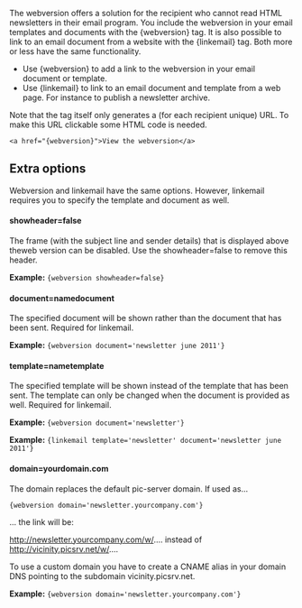 The webversion offers a solution for the recipient who cannot read HTML
newsletters in their email program. You include the webversion in your
email templates and documents with the {webversion} tag. It is also
possible to link to an email document from a website with the
{linkemail} tag. Both more or less have the same functionality.

-   Use {webversion} to add a link to the webversion in your email
    document or template.
-   Use {linkemail} to link to an email document and template from a web
    page. For instance to publish a newsletter archive.

Note that the tag itself only generates a (for each recipient unique)
URL. To make this URL clickable some HTML code is needed.

`<a href="{webversion}">View the webversion</a>`

Extra options
-------------

Webversion and linkemail have the same options. However, linkemail
requires you to specify the template and document as well.

#### showheader=false

The frame (with the subject line and sender details) that is displayed
above theweb version can be disabled. Use the showheader=false to remove
this header.

**Example:** `{webversion showheader=false}`

#### document=namedocument

The specified document will be shown rather than the document that has
been sent. Required for linkemail.

**Example:** `{webversion document='newsletter june 2011'}`

#### template=nametemplate

The specified template will be shown instead of the template that has
been sent. The template can only be changed when the document is
provided as well. Required for linkemail.

**Example:** `{webversion document='newsletter'}`

**Example:**
`{linkemail template='newsletter' document='newsletter june 2011'}`

#### domain=yourdomain.com

The domain replaces the default pic-server domain. If used as...

`{webversion domain='newsletter.yourcompany.com'}`

... the link will be:

http://newsletter.yourcompany.com/w/.... instead of
http://vicinity.picsrv.net/w/....

To use a custom domain you have to create a CNAME alias in your domain
DNS pointing to the subdomain vicinity.picsrv.net.

**Example:** `{webversion domain='newsletter.yourcompany.com'}`
